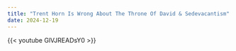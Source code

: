 ```yaml
---
title: "Trent Horn Is Wrong About The Throne Of David & Sedevacantism"
date: 2024-12-19
---
```


{{< youtube GlVJREADsY0 >}}

